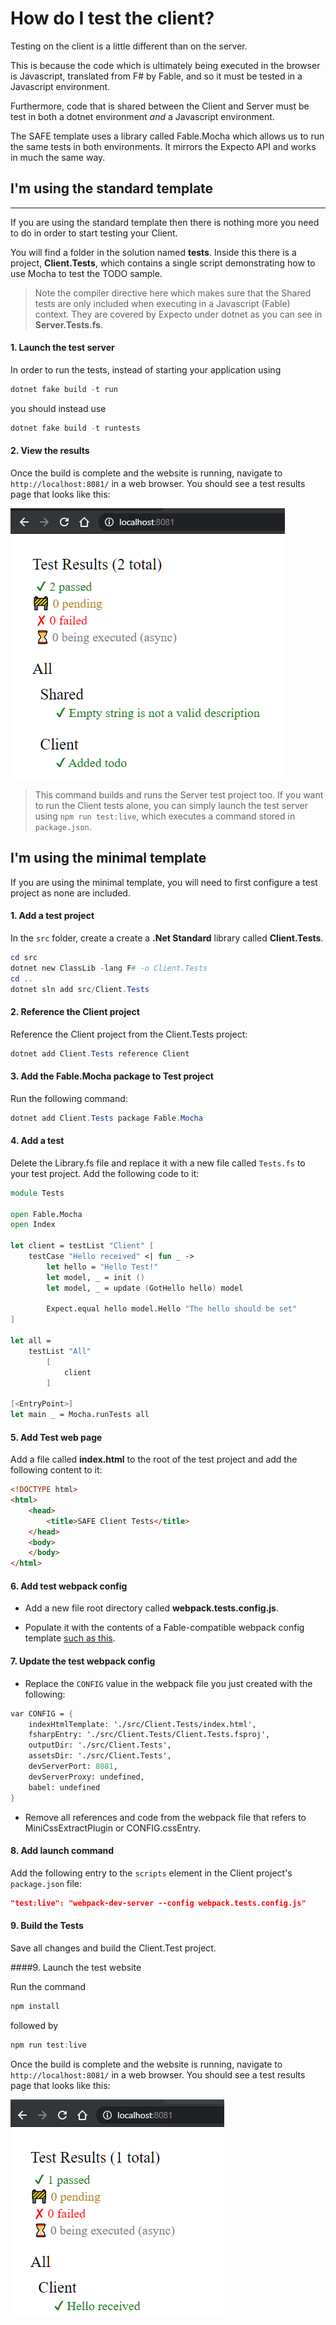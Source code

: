 # How do I test the client?

Testing on the client is a little different than on the server.

This is because the code which is ultimately being executed in the browser is Javascript, translated from F# by Fable, and so it must be tested in a Javascript environment.

Furthermore, code that is shared between the Client and Server must be test in both a dotnet environment _and_ a Javascript environment.

The SAFE template uses a library called Fable.Mocha which allows us to run the same tests in both environments. It mirrors the Expecto API and works in much the same way.

## **I'm using the standard template**
****
If you are using the standard template then there is nothing more you need to do in order to start testing your Client.

You will find a folder in the solution named **tests**. Inside this there is a project, **Client.Tests**, which contains a single script demonstrating how to use Mocha to test the TODO sample.

>Note the compiler directive here which makes sure that the Shared tests are only included when executing in a Javascript (Fable) context. They are covered by Expecto under dotnet as you can see in **Server.Tests.fs**.

#### 1. Launch the test server

In order to run the tests, instead of starting your application using
```powershell
dotnet fake build -t run
```
you should instead use
```powershell
dotnet fake build -t runtests
```

#### 2. View the results

Once the build is complete and the website is running, navigate to `http://localhost:8081/` in a web browser. You should see a test results page that looks like this:

<img src="../../../img/mocha-results.png"/>

> This command builds and runs the Server test project too. If you want to run the Client tests alone, you can simply launch the test server using `npm run test:live`, which executes a command stored in `package.json`.

## **I'm using the minimal template**

If you are using the minimal template, you will need to first configure a test project as none are included.

#### 1. Add a test project
In the `src` folder, create a create a **.Net Standard** library called **Client.Tests**.

```powershell
cd src
dotnet new ClassLib -lang F# -o Client.Tests
cd ..
dotnet sln add src/Client.Tests
```

#### 2. Reference the Client project
Reference the Client project from the Client.Tests project:

```powershell
dotnet add Client.Tests reference Client
```

#### 3. Add the Fable.Mocha package to Test project
Run the following command:

```powershell
dotnet add Client.Tests package Fable.Mocha
```

#### 4. Add a test
Delete the Library.fs file and replace it with a new file called `Tests.fs` to your test project. Add the following code to it:
```fsharp
module Tests

open Fable.Mocha
open Index

let client = testList "Client" [
    testCase "Hello received" <| fun _ ->
        let hello = "Hello Test!"
        let model, _ = init ()
        let model, _ = update (GotHello hello) model

        Expect.equal hello model.Hello "The hello should be set"
]

let all =
    testList "All"
        [
            client
        ]

[<EntryPoint>]
let main _ = Mocha.runTests all
```

#### 5. Add Test web page

Add a file called **index.html** to the root of the test project and add the following content to it:
```html
<!DOCTYPE html>
<html>
    <head>
        <title>SAFE Client Tests</title>
    </head>
    <body>
    </body>
</html>
```

#### 6. Add test webpack config

- Add a new file root directory called **webpack.tests.config.js**.

- Populate it with the contents of a Fable-compatible webpack config template [such as this](https://github.com/fable-compiler/webpack-config-template/blob/master/webpack.config.js).

#### 7. Update the test webpack config

- Replace the `CONFIG` value in the webpack file you just created with the following:
```fsharp
var CONFIG = {
    indexHtmlTemplate: './src/Client.Tests/index.html',
    fsharpEntry: './src/Client.Tests/Client.Tests.fsproj',
    outputDir: './src/Client.Tests',
    assetsDir: './src/Client.Tests',
    devServerPort: 8081,
    devServerProxy: undefined,
    babel: undefined
}
```

- Remove all references and code from the webpack file that refers to MiniCssExtractPlugin or CONFIG.cssEntry.

#### 8. Add launch command

Add the following entry to the `scripts` element in the Client project's `package.json` file:

```json
"test:live": "webpack-dev-server --config webpack.tests.config.js"
```

#### 9. Build the Tests

Save all changes and build the Client.Test project.

####9. Launch the test website

Run the command

```powershell
npm install
```
followed by
```powershell
npm run test:live
```

Once the build is complete and the website is running, navigate to `http://localhost:8081/` in a web browser. You should see a test results page that looks like this:

<img src="../../../img/mocha-min-results.png"/>
